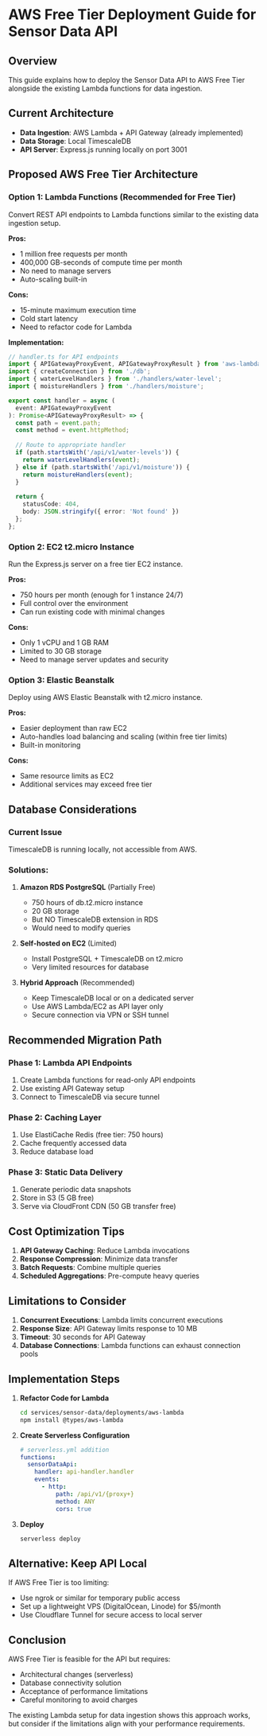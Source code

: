 # AWS Free Tier Deployment Guide for Sensor Data API

## Overview
This guide explains how to deploy the Sensor Data API to AWS Free Tier alongside the existing Lambda functions for data ingestion.

## Current Architecture
- **Data Ingestion**: AWS Lambda + API Gateway (already implemented)
- **Data Storage**: Local TimescaleDB
- **API Server**: Express.js running locally on port 3001

## Proposed AWS Free Tier Architecture

### Option 1: Lambda Functions (Recommended for Free Tier)
Convert REST API endpoints to Lambda functions similar to the existing data ingestion setup.

**Pros:**
- 1 million free requests per month
- 400,000 GB-seconds of compute time per month
- No need to manage servers
- Auto-scaling built-in

**Cons:**
- 15-minute maximum execution time
- Cold start latency
- Need to refactor code for Lambda

**Implementation:**
```typescript
// handler.ts for API endpoints
import { APIGatewayProxyEvent, APIGatewayProxyResult } from 'aws-lambda';
import { createConnection } from './db';
import { waterLevelHandlers } from './handlers/water-level';
import { moistureHandlers } from './handlers/moisture';

export const handler = async (
  event: APIGatewayProxyEvent
): Promise<APIGatewayProxyResult> => {
  const path = event.path;
  const method = event.httpMethod;
  
  // Route to appropriate handler
  if (path.startsWith('/api/v1/water-levels')) {
    return waterLevelHandlers(event);
  } else if (path.startsWith('/api/v1/moisture')) {
    return moistureHandlers(event);
  }
  
  return {
    statusCode: 404,
    body: JSON.stringify({ error: 'Not found' })
  };
};
```

### Option 2: EC2 t2.micro Instance
Run the Express.js server on a free tier EC2 instance.

**Pros:**
- 750 hours per month (enough for 1 instance 24/7)
- Full control over the environment
- Can run existing code with minimal changes

**Cons:**
- Only 1 vCPU and 1 GB RAM
- Limited to 30 GB storage
- Need to manage server updates and security

### Option 3: Elastic Beanstalk
Deploy using AWS Elastic Beanstalk with t2.micro instance.

**Pros:**
- Easier deployment than raw EC2
- Auto-handles load balancing and scaling (within free tier limits)
- Built-in monitoring

**Cons:**
- Same resource limits as EC2
- Additional services may exceed free tier

## Database Considerations

### Current Issue
TimescaleDB is running locally, not accessible from AWS.

### Solutions:

1. **Amazon RDS PostgreSQL** (Partially Free)
   - 750 hours of db.t2.micro instance
   - 20 GB storage
   - But NO TimescaleDB extension in RDS
   - Would need to modify queries

2. **Self-hosted on EC2** (Limited)
   - Install PostgreSQL + TimescaleDB on t2.micro
   - Very limited resources for database

3. **Hybrid Approach** (Recommended)
   - Keep TimescaleDB local or on a dedicated server
   - Use AWS Lambda/EC2 as API layer only
   - Secure connection via VPN or SSH tunnel

## Recommended Migration Path

### Phase 1: Lambda API Endpoints
1. Create Lambda functions for read-only API endpoints
2. Use existing API Gateway setup
3. Connect to TimescaleDB via secure tunnel

### Phase 2: Caching Layer
1. Use ElastiCache Redis (free tier: 750 hours)
2. Cache frequently accessed data
3. Reduce database load

### Phase 3: Static Data Delivery
1. Generate periodic data snapshots
2. Store in S3 (5 GB free)
3. Serve via CloudFront CDN (50 GB transfer free)

## Cost Optimization Tips

1. **API Gateway Caching**: Reduce Lambda invocations
2. **Response Compression**: Minimize data transfer
3. **Batch Requests**: Combine multiple queries
4. **Scheduled Aggregations**: Pre-compute heavy queries

## Limitations to Consider

1. **Concurrent Executions**: Lambda limits concurrent executions
2. **Response Size**: API Gateway limits response to 10 MB
3. **Timeout**: 30 seconds for API Gateway
4. **Database Connections**: Lambda functions can exhaust connection pools

## Implementation Steps

1. **Refactor Code for Lambda**
   ```bash
   cd services/sensor-data/deployments/aws-lambda
   npm install @types/aws-lambda
   ```

2. **Create Serverless Configuration**
   ```yaml
   # serverless.yml addition
   functions:
     sensorDataApi:
       handler: api-handler.handler
       events:
         - http:
             path: /api/v1/{proxy+}
             method: ANY
             cors: true
   ```

3. **Deploy**
   ```bash
   serverless deploy
   ```

## Alternative: Keep API Local
If AWS Free Tier is too limiting:
- Use ngrok or similar for temporary public access
- Set up a lightweight VPS (DigitalOcean, Linode) for $5/month
- Use Cloudflare Tunnel for secure access to local server

## Conclusion
AWS Free Tier is feasible for the API but requires:
- Architectural changes (serverless)
- Database connectivity solution
- Acceptance of performance limitations
- Careful monitoring to avoid charges

The existing Lambda setup for data ingestion shows this approach works, but consider if the limitations align with your performance requirements.
